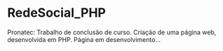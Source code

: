 # RedeSocial_PHP
Pronatec: Trabalho de conclusão de curso. Criação de uma página web, desenvolvida em PHP. Página em desenvolvimento...
